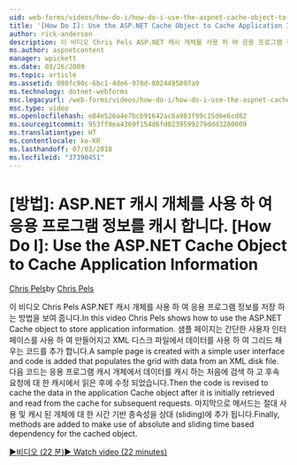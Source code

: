 ```yaml
---
uid: web-forms/videos/how-do-i/how-do-i-use-the-aspnet-cache-object-to-cache-application-information
title: '[How Do I]: Use the ASP.NET Cache Object to Cache Application Information | Microsoft Docs'
author: rick-anderson
description: 이 비디오 Chris Pels ASP.NET 캐시 개체를 사용 하 여 응용 프로그램 정보를 저장 하는 방법을 보여 줍니다. 샘플 페이지는 간단한 사용자 인터페이스를 사용 하 여 만들어집니다는 중...
ms.author: aspnetcontent
manager: wpickett
ms.date: 03/26/2009
ms.topic: article
ms.assetid: 098fc90c-6bc1-4de6-978d-8024495097a9
ms.technology: dotnet-webforms
msc.legacyurl: /web-forms/videos/how-do-i/how-do-i-use-the-aspnet-cache-object-to-cache-application-information
msc.type: video
ms.openlocfilehash: e84e526a4e7bcb91642ac6a983f99c15d6e6cd82
ms.sourcegitcommit: 953ff9ea4369f154d6fd0239599279ddd3280009
ms.translationtype: HT
ms.contentlocale: ko-KR
ms.lasthandoff: 07/03/2018
ms.locfileid: "37390451"
---
```

<a name="how-do-i-use-the-aspnet-cache-object-to-cache-application-information"></a>[방법]: ASP.NET 캐시 개체를 사용 하 여 응용 프로그램 정보를 캐시 합니다.
[How Do I]: Use the ASP.NET Cache Object to Cache Application Information
====================
<span data-ttu-id="3d310-104">[Chris Pels](https://twitter.com/chrispels)</span><span class="sxs-lookup"><span data-stu-id="3d310-104">by [Chris Pels](https://twitter.com/chrispels)</span></span>

<span data-ttu-id="3d310-105">이 비디오 Chris Pels ASP.NET 캐시 개체를 사용 하 여 응용 프로그램 정보를 저장 하는 방법을 보여 줍니다.</span><span class="sxs-lookup"><span data-stu-id="3d310-105">In this video Chris Pels shows how to use the ASP.NET Cache object to store application information.</span></span> <span data-ttu-id="3d310-106">샘플 페이지는 간단한 사용자 인터페이스를 사용 하 여 만들어지고 XML 디스크 파일에서 데이터를 사용 하 여 그리드 채우는 코드를 추가 합니다.</span><span class="sxs-lookup"><span data-stu-id="3d310-106">A sample page is created with a simple user interface and code is added that populates the grid with data from an XML disk file.</span></span> <span data-ttu-id="3d310-107">다음 코드는 응용 프로그램 캐시 개체에서 데이터를 캐시 하는 처음에 검색 하 고 후속 요청에 대 한 캐시에서 읽은 후에 수정 되었습니다.</span><span class="sxs-lookup"><span data-stu-id="3d310-107">Then the code is revised to cache the data in the application Cache object after it is initially retrieved and read from the cache for subsequent requests.</span></span> <span data-ttu-id="3d310-108">마지막으로 메서드는 절대 사용 및 캐시 된 개체에 대 한 시간 기반 종속성을 상대 (sliding)에 추가 됩니다.</span><span class="sxs-lookup"><span data-stu-id="3d310-108">Finally, methods are added to make use of absolute and sliding time based dependency for the cached object.</span></span>

[<span data-ttu-id="3d310-109">&#9654;비디오 (22 분)</span><span class="sxs-lookup"><span data-stu-id="3d310-109">&#9654; Watch video (22 minutes)</span></span>](https://channel9.msdn.com/Blogs/ASP-NET-Site-Videos/how-do-i-use-the-aspnet-cache-object-to-cache-application-information)
